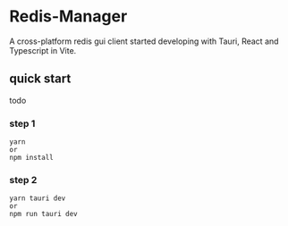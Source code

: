 # Redis-Manager

A cross-platform redis gui client started developing with Tauri, React and Typescript in Vite.

## quick start

todo
### step 1

```shell
yarn 
or
npm install
```

### step 2

```shell
yarn tauri dev
or
npm run tauri dev
```
